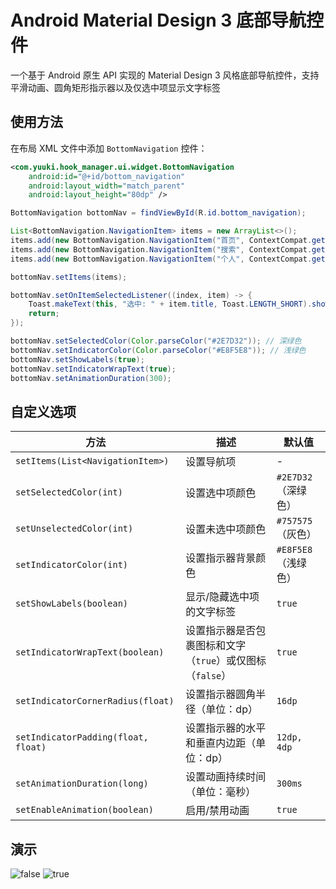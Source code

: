 # Android Material Design 3 底部导航控件

一个基于 Android 原生 API 实现的 Material Design 3 风格底部导航控件，支持平滑动画、圆角矩形指示器以及仅选中项显示文字标签


## 使用方法


在布局 XML 文件中添加 `BottomNavigation` 控件：

```xml
<com.yuuki.hook_manager.ui.widget.BottomNavigation
    android:id="@+id/bottom_navigation"
    android:layout_width="match_parent"
    android:layout_height="80dp" />
```


```java
BottomNavigation bottomNav = findViewById(R.id.bottom_navigation);

List<BottomNavigation.NavigationItem> items = new ArrayList<>();
items.add(new BottomNavigation.NavigationItem("首页", ContextCompat.getDrawable(this, R.drawable.ic_home)));
items.add(new BottomNavigation.NavigationItem("搜索", ContextCompat.getDrawable(this, R.drawable.ic_search)));
items.add(new BottomNavigation.NavigationItem("个人", ContextCompat.getDrawable(this, R.drawable.ic_profile)));

bottomNav.setItems(items);

bottomNav.setOnItemSelectedListener((index, item) -> {
    Toast.makeText(this, "选中: " + item.title, Toast.LENGTH_SHORT).show();
    return;
});

bottomNav.setSelectedColor(Color.parseColor("#2E7D32")); // 深绿色
bottomNav.setIndicatorColor(Color.parseColor("#E8F5E8")); // 浅绿色
bottomNav.setShowLabels(true);
bottomNav.setIndicatorWrapText(true);
bottomNav.setAnimationDuration(300);
```


## 自定义选项

| 方法 | 描述 | 默认值 |
| --- | --- | --- |
| `setItems(List<NavigationItem>)` | 设置导航项 | \- |
| `setSelectedColor(int)` | 设置选中项颜色 | `#2E7D32`（深绿色） |
| `setUnselectedColor(int)` | 设置未选中项颜色 | `#757575`（灰色） |
| `setIndicatorColor(int)` | 设置指示器背景颜色 | `#E8F5E8`（浅绿色） |
| `setShowLabels(boolean)` | 显示/隐藏选中项的文字标签 | `true` |
| `setIndicatorWrapText(boolean)` | 设置指示器是否包裹图标和文字（`true`）或仅图标（`false`） | `true` |
| `setIndicatorCornerRadius(float)` | 设置指示器圆角半径（单位：dp） | `16dp` |
| `setIndicatorPadding(float, float)` | 设置指示器的水平和垂直内边距（单位：dp） | `12dp, 4dp` |
| `setAnimationDuration(long)` | 设置动画持续时间（单位：毫秒） | `300ms` |
| `setEnableAnimation(boolean)` | 启用/禁用动画 | `true` |

## 演示


![false](./art/false.gif)
![true](./art/true.gif)
